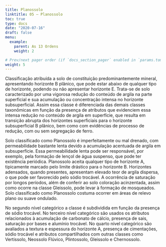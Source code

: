 ```yaml
---
title: Planossolo
linktitle: 05 – Planossolo
toc: true
type: docs
date: "2020-07-16"
draft: false
menu:
  example:
    parent: As 13 Ordens
    weight: 2

# Prev/next pager order (if `docs_section_pager` enabled in `params.toml`)
weight: 5
---
```


Classificação atribuída a solo de constituição predominantemente mineral, apresentando horizonte B plânico, que pode estar abaixo de qualquer tipo de horizonte, podendo ou não apresentar horizonte E. Trata-se de solo caracterizado por uma vigorosa redução do conteúdo de argila na parte superficial e sua acumulação ou concentração intensa no horizonte subsuperficial. Assim essa classe é diferenciada das demais classes taxonômicas em função da presença de atributos que evidenciem essa intensa redução no conteúdo de argila em superfície, que resulta em transição abrupta dos horizontes superficiais para o horizonte subsuperficial B plânico, bem como com evidências de processo de redução, com ou sem segregação de ferro.

Solo classificado como Planossolo é imperfeitamente ou mal drenado, com permeabilidade bastante lenta devido a acumulação acentuada de argila em subsuperfície. Essa permeabilidade lenta pode ser responsável, por exemplo, pela formação de lençol de água suspenso, que pode ter existência periódica. Planossolo aceita qualquer tipo de horizonte A, tipicamente marcado pelo limite drástico para o horizonte B. Horizontes adensados, quando presentes, apresentam elevado teor de argila dispersa, o que pode ser favorecido pelo sódio trocável. A ocorrência de saturação por longos períodos, além de conferir ao solo coloração acinzentada, assim como ocorre na classe Gleissolo, pode levar à formação de mosqueados. Solo classificado como Planossolo costuma ocorrer em áreas de relevo plano ou suave ondulado.

No segundo nível categórico a classe é subdividida em função da presença de sódio trocável. No terceiro nível categórico são usados os atributos relacionados à acumulação de carbonato de cálcio, presença de sais, saturação por bases e alumínio trocável. No quarto nível categórico são avaliados a textura e espessura do horizonte A, presença de cimentações, sódio trocável e atributos compartilhados com outras classes como Vertissolo, Neossolo Flúvico, Plintossolo, Gleissolo e Chernossolo.